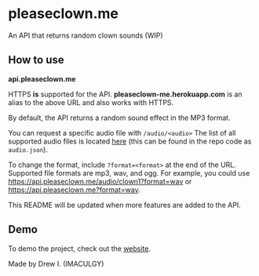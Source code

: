 # pleaseclown.me
An API that returns random clown sounds (WIP)

## How to use
**api.pleaseclown.me**

HTTPS **is** supported for the API. **pleaseclown-me.herokuapp.com** is an alias to the above URL and also works with HTTPS.

By default, the API returns a random sound effect in the MP3 format.

You can request a specific audio file with `/audio/<audio>` The list of all supported audio files is located [here](https://raw.githubusercontent.com/IMACULGY/pleaseclown.me/master/audio.json) (this can be found in the repo code as  `audio.json`).

To change the format, include `?format=<format>` at the end of the URL. Supported file formats are mp3, wav, and ogg. For example, you could use https://api.pleaseclown.me/audio/clown1?format=wav or https://api.pleaseclown.me?format=wav.

This README will be updated when more features are added to the API.

## Demo
To demo the project, check out the [website](https://pleaseclown.me).


Made by Drew I. (IMACULGY)
